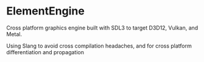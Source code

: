 # ElementEngine

Cross platform graphics engine built with SDL3 to target D3D12, Vulkan, and Metal.

Using Slang to avoid cross compilation headaches, and for cross platform differentiation and propagation
